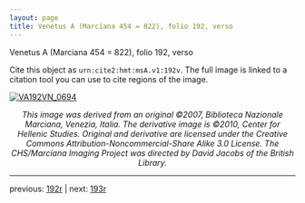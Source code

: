 ```yaml
---
layout: page
title: Venetus A (Marciana 454 = 822), folio 192, verso
---
```


Venetus A (Marciana 454 = 822), folio 192, verso

Cite this object as `urn:cite2:hmt:msA.v1:192v`.  The full image is linked to a citation tool you can use to cite regions of the image.

[![VA192VN_0694](http://www.homermultitext.org/iipsrv?IIIF=/project/homer/pyramidal/deepzoom/hmt/vaimg/2017a/VA192VN_0694.tif/full/800,/0/default.jpg)](http://www.homermultitext.org/ict2/?urn=urn:cite2:hmt:vaimg.2017a:VA192VN_0694) 

<p style="text-align: center; font-style: italic;">This image was derived from an original ©2007, Biblioteca Nazionale Marciana, Venezia, Italia. The derivative image is ©2010, Center for Hellenic Studies. Original and derivative are licensed under the Creative Commons Attribution-Noncommercial-Share Alike 3.0 License. The CHS/Marciana Imaging Project was directed by David Jacobs of the British Library.</p>

---

previous: [192r](../192r/) | next: [193r](../193r/)